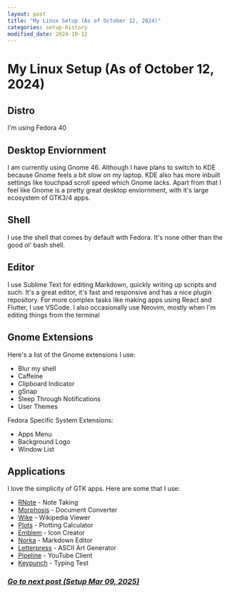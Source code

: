```yaml
---
layout: post
title: "My Linux Setup (As of October 12, 2024)"
categories: setup-history
modified_date: 2024-10-12
---
```


# My Linux Setup (As of October 12, 2024)

## Distro
I'm using Fedora 40

## Desktop Enviornment
I am currently using Gnome 46. Although I have plans to switch to KDE because Gnome feels a bit slow on my laptop. KDE also has more inbuilt settings like touchpad scroll speed which Gnome lacks. Apart from that I feel like Gnome is a pretty great desktop enviornment, with it's large ecosystem of GTK3/4 apps.

## Shell
I use the shell that comes by default with Fedora. It's none other than the good ol' bash shell.

## Editor
I use Sublime Text for editing Markdown, quickly writing up scripts and such. It's a great editor, it's fast and responsive and has a nice plugin repository. 
For more complex tasks like making apps using React and Flutter, I use VSCode. I also occasionally use Neovim, mostly when I'm editing things from the terminal

## Gnome Extensions
Here's a list of the Gnome extensions I use:
- Blur my shell
- Caffeine
- Clipboard Indicator
- gSnap
- Sleep Through Notifications
- User Themes

Fedora Specific System Extensions:
- Apps Menu
- Background Logo
- Window List

## Applications
I love the simplicity of GTK apps. Here are some that I use:
- [RNote](https://flathub.org/apps/com.github.flxzt.rnote) - Note Taking
- [Morphosis](https://flathub.org/apps/garden.jamie.Morphosis) - Document Converter
- [Wike](https://flathub.org/apps/com.github.hugolabe.Wike) - Wikipedia Viewer
- [Plots](https://flathub.org/apps/com.github.alexhuntley.Plots) - Plotting Calculator
- [Emblem](https://flathub.org/apps/org.gnome.design.Emblem) - Icon Creator
- [Norka](https://flathub.org/apps/com.github.tenderowl.norka) - Markdown Editor
- [Letterpress](https://flathub.org/apps/io.gitlab.gregorni.Letterpress) - ASCII Art Generator
- [Pipeline](https://flathub.org/apps/de.schmidhuberj.tubefeeder) - YouTube Client
- [Keypunch](https://flathub.org/apps/dev.bragefuglseth.Keypunch) - Typing Test

### [*Go to next post (Setup Mar 09, 2025)*](setup-09-03-2025.md)